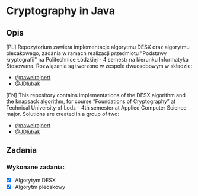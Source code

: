 # Cryptography in Java
## Opis
[PL]
Repozytorium zawiera implementacje algorytmu DESX oraz algorytmu plecakowego, zadania w ramach realizacji przedmiotu "Podstawy kryptografii" na Politechnice Łódzkiej - 4 semestr na kierunku Informatyka Stosowana. Rozwiązania są tworzone w zespole dwuosobowym w składzie:
- [@pawelrajnert](https://github.com/pawelrajnert)
- [@JDlubak](https://github.com/JDlubak)

[EN]
This repository contains implementations of the DESX algorithm and the knapsack algorithm, for course “Foundations of Cryptography” at Technical University of Lodz - 4th semester at Applied Computer Science major. Solutions are created in a group of two:
- [@pawelrajnert](https://github.com/pawelrajnert)
- [@JDlubak](https://github.com/JDlubak)
  
## Zadania

### Wykonane zadania:
- [x] Algorytym DESX
- [x] Algorytm plecakowy

